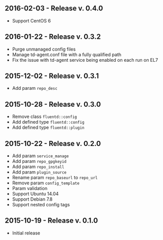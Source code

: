 ## 2016-02-03 - Release v. 0.4.0

 - Support CentOS 6

## 2016-01-22 - Release v. 0.3.2

 - Purge unmanaged config files
 - Manage td-agent.conf file with a fully qualified path
 - Fix the issue with td-agent service being enabled on each run on EL7

## 2015-12-02 - Release v. 0.3.1

 - Add param `repo_desc`

## 2015-10-28 - Release v. 0.3.0

 - Remove class `fluentd::config`
 - Add defined type `fluentd::config`
 - Add defined type `fluentd::plugin`

## 2015-10-22 - Release v. 0.2.0

 - Add param `service_manage`
 - Add param `repo_gpgkeyid`
 - Add param `repo_install`
 - Add param `plugin_source`
 - Rename param `repo_baseurl` to `repo_url`
 - Remove param `config_template`
 - Param validation
 - Support Ubuntu 14.04
 - Support Debian 7.8
 - Support nested config tags

## 2015-10-19 - Release v. 0.1.0

 - Initial release
